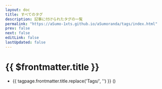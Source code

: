 ```yaml
---
layout: doc
title: すべてのタグ
description: 記事に付けられたタグの一覧
permalink: "https://aSumo-1xts.github.io/aSumoranda/tags/index.html"
prev: false
next: false
editLink: false
lastUpdated: false
---
```


# {{ $frontmatter.title }}

<script lang="ts" setup>
import { data as tags } from "../.vitepress/tags.data"
import PostCounter from "../.vitepress/components/PostCounter.vue"
</script>

<ul>
    <li v-for="tagpage of tags">
        <a :href="`/aSumoranda${tagpage.url}`" class="font-semibold text-lg">{{ tagpage.frontmatter.title.replace('Tags/', '') }}
            <span class="text-sm"> (<PostCounter :tag="tagpage.url.replace('/tags/', '').replace('.html', '')" />)</span>
        </a>
    </li>
</ul>
